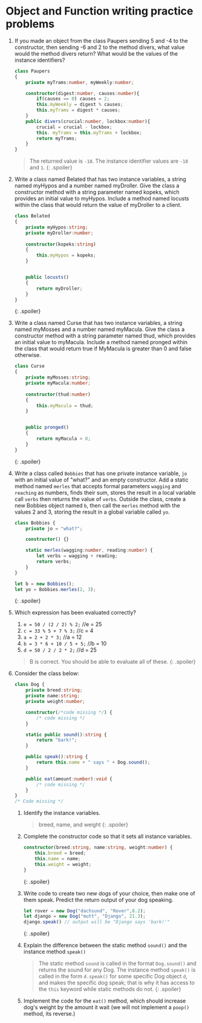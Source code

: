 # Object and Function writing practice problems

1.  If you made an object from the class Paupers sending 5 and -4 to the constructor, then sending -6 and 2 to the method divers, what value would the method divers return? What would be the values of the instance identifiers?

    ```ts
    class Paupers
    {
        private myTrams:number, myWeekly:number;

        constructor(digest:number, causes:number){
            if(causes == 0) causes = 2;
            this.myWeekly = digest % causes;
            this.myTrams = digest * causes;
        }
        public divers(crucial:number, lockbox:number){
            crucial = crucial - lockbox;
            this. myTrams = this.myTrams + lockbox;
            return myTrams;
        }
    }
    ```

    > The returned value is `-18`. The instance identifier values are `-18` and `1`.
    {: .spoiler}

2.  Write a class named Belated that has two instance variables, a string named myHypos and a number named myDroller. Give the class a constructor method with a string parameter named kopeks, which provides an initial value to myHypos. Include a method named locusts within the class that would return the value of myDroller to a client.
    
    ```ts
    class Belated
    {
        private myHypos:string;  
        private myDroller:number;
        
        constructor(kopeks:string)
        {
            this.myHypos = kopeks;
        }


        public locusts()
        {
            return myDroller;
        }
    }
    ```
    {: .spoiler}

3. Write a class named Curse that has two instance variables, a string named myMosses and a number named myMacula. Give the class a constructor method with a string parameter named thud, which provides an initial value to myMacula. Include a method named pronged within the class that would return true if MyMacula is greater than 0 and false otherwise.
    
    ```ts
    class Curse
    {
        private myMosses:string;  
        private myMacula:number;
        
        constructor(thud:number)
        {
            this.myMacula = thud;
        }


        public pronged()
        {
            return myMacula > 0;
        }
    }
    ```
    {: .spoiler}

4. Write a class called `Bobbies` that has one private instance variable, `jo` with an initial value of "what?" and an empty constructor. Add a static method named `merles` that accepts formal parameters `wagging` and `reaching` as numbers, finds their sum, stores the result in a local variable call `verbs` then returns the value of `verbs`.  Outside the class, create a new Bobbies object named `b`, then call the `merles` method with the values 2 and 3, storing the result in a global variable called `yo`.
   
   ```ts
   class Bobbies {
       private jo = "what?";

       constructor() {}

       static merles(wagging:number, reading:number) {
           let verbs = wagging + reading;
           return verbs;
       }
   }

   let b = new Bobbies();
   let yo = Bobbies.merles(2, 3);
   ```
   {: .spoiler}

5.  Which expression has been evaluated correctly?

    1. `e = 50 / (2 / 2) % 2;` //e = 25
    2. `c = 33 % 5 + 7 % 3;` //c = 4
    3. `a = 2 + 2 * 3;` //a = 12
    4. `b = 3 * 6 + 10 / 5 + 5;` //b = 10
    5. `d = 50 / 2 / 2 * 2;` //d = 25
   
    > B is correct. You should be able to evaluate all of these.
    {: .spoiler}

6.  Consider the class below:
   
    ```typescript
    class Dog {
        private breed:string;
        private name:string;
        private weight:number;

        constructor(/*code missing */) {
            /* code missing */
        }

        static public sound():string {
            return "bark!";
        }

        public speak():string {
            return this.name + " says " + Dog.sound();
        }

        public eat(amount:number):void {
            /* code missing */
        }
    }
    /* Code missing */
    ```
    1.  Identify the instance variables.

        > breed, name, and weight
        {: .spoiler}

    2.  Complete the constructor code so that it sets all instance variables.

        ```ts
        constructor(breed:string, name:string, weight:number) {
            this.breed = breed;
            this.name = name;
            this.weight = weight;
        }
        ```
        {: .spoiler}
    
    3.  Write code to create two new dogs of your choice, then make one of them speak. Predict the return output of your dog speaking.

        ```ts
        let rover = new Dog("dachsund", "Rover",8.2);
        let django = new Dog("mutt", "Django", 21.3);
        django.speak() // output will be "Django says 'bark!'"
        ```
        {: .spoiler}
    
    4.  Explain the difference between the static method `sound()` and the instance method `speak()`

        > The static method `sound` is called in the format `Dog.sound()` and returns the sound for any Dog. The instance method `speak()` is called in the form `d.speak()` for some specific Dog object `d`, and makes the specific dog speak; that is why it has access to the `this` keyword while static methods do not.
        {: .spoiler}

    5.  Implement the code for the `eat()` method, which should increase dog's weight by the amount it wait (we will not implement a `poop()` method, its reverse.)

    